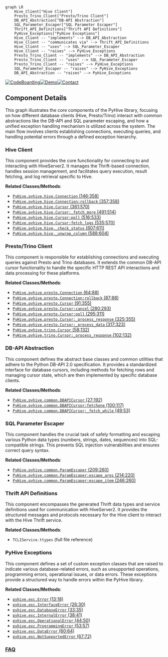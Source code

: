 ```mermaid
graph LR
    Hive_Client["Hive Client"]
    Presto_Trino_Client["Presto/Trino Client"]
    DB_API_Abstraction["DB-API Abstraction"]
    SQL_Parameter_Escaper["SQL Parameter Escaper"]
    Thrift_API_Definitions["Thrift API Definitions"]
    PyHive_Exceptions["PyHive Exceptions"]
    Hive_Client -- "implements" --> DB_API_Abstraction
    Hive_Client -- "communicates via" --> Thrift_API_Definitions
    Hive_Client -- "uses" --> SQL_Parameter_Escaper
    Hive_Client -- "raises" --> PyHive_Exceptions
    Presto_Trino_Client -- "implements" --> DB_API_Abstraction
    Presto_Trino_Client -- "uses" --> SQL_Parameter_Escaper
    Presto_Trino_Client -- "raises" --> PyHive_Exceptions
    SQL_Parameter_Escaper -- "raises" --> PyHive_Exceptions
    DB_API_Abstraction -- "raises" --> PyHive_Exceptions
```
[![CodeBoarding](https://img.shields.io/badge/Generated%20by-CodeBoarding-9cf?style=flat-square)](https://github.com/CodeBoarding/GeneratedOnBoardings)[![Demo](https://img.shields.io/badge/Try%20our-Demo-blue?style=flat-square)](https://www.codeboarding.org/demo)[![Contact](https://img.shields.io/badge/Contact%20us%20-%20contact@codeboarding.org-lightgrey?style=flat-square)](mailto:contact@codeboarding.org)

## Component Details

This graph illustrates the core components of the PyHive library, focusing on how different database clients (Hive, Presto/Trino) interact with common abstractions like the DB-API and SQL parameter escaping, and how a unified exception handling mechanism is utilized across the system. The main flow involves clients establishing connections, executing queries, and handling potential errors through a defined exception hierarchy.

### Hive Client
This component provides the core functionality for connecting to and interacting with HiveServer2. It manages the Thrift-based connection, handles session management, and facilitates query execution, result fetching, and log retrieval specific to Hive.


**Related Classes/Methods**:

- <a href="https://github.com/dropbox/PyHive/blob/master/pyhive/hive.py#L146-L358" target="_blank" rel="noopener noreferrer">`PyHive.pyhive.hive.Connection` (146:358)</a>
- <a href="https://github.com/dropbox/PyHive/blob/master/pyhive/hive.py#L357-L358" target="_blank" rel="noopener noreferrer">`PyHive.pyhive.hive.Connection:rollback` (357:358)</a>
- <a href="https://github.com/dropbox/PyHive/blob/master/pyhive/hive.py#L361-L570" target="_blank" rel="noopener noreferrer">`PyHive.pyhive.hive.Cursor` (361:570)</a>
- <a href="https://github.com/dropbox/PyHive/blob/master/pyhive/hive.py#L491-L514" target="_blank" rel="noopener noreferrer">`PyHive.pyhive.hive.Cursor:_fetch_more` (491:514)</a>
- <a href="https://github.com/dropbox/PyHive/blob/master/pyhive/hive.py#L516-L533" target="_blank" rel="noopener noreferrer">`PyHive.pyhive.hive.Cursor:poll` (516:533)</a>
- <a href="https://github.com/dropbox/PyHive/blob/master/pyhive/hive.py#L535-L570" target="_blank" rel="noopener noreferrer">`PyHive.pyhive.hive.Cursor:fetch_logs` (535:570)</a>
- <a href="https://github.com/dropbox/PyHive/blob/master/pyhive/hive.py#L607-L611" target="_blank" rel="noopener noreferrer">`PyHive.pyhive.hive._check_status` (607:611)</a>
- <a href="https://github.com/dropbox/PyHive/blob/master/pyhive/hive.py#L588-L604" target="_blank" rel="noopener noreferrer">`PyHive.pyhive.hive._unwrap_column` (588:604)</a>


### Presto/Trino Client
This component is responsible for establishing connections and executing queries against Presto and Trino databases. It extends the common DB-API cursor functionality to handle the specific HTTP REST API interactions and data processing for these platforms.


**Related Classes/Methods**:

- <a href="https://github.com/dropbox/PyHive/blob/master/pyhive/presto.py#L64-L88" target="_blank" rel="noopener noreferrer">`PyHive.pyhive.presto.Connection` (64:88)</a>
- <a href="https://github.com/dropbox/PyHive/blob/master/pyhive/presto.py#L87-L88" target="_blank" rel="noopener noreferrer">`PyHive.pyhive.presto.Connection:rollback` (87:88)</a>
- <a href="https://github.com/dropbox/PyHive/blob/master/pyhive/presto.py#L91-L355" target="_blank" rel="noopener noreferrer">`PyHive.pyhive.presto.Cursor` (91:355)</a>
- <a href="https://github.com/dropbox/PyHive/blob/master/pyhive/presto.py#L280-L293" target="_blank" rel="noopener noreferrer">`PyHive.pyhive.presto.Cursor:cancel` (280:293)</a>
- <a href="https://github.com/dropbox/PyHive/blob/master/pyhive/presto.py#L295-L311" target="_blank" rel="noopener noreferrer">`PyHive.pyhive.presto.Cursor:poll` (295:311)</a>
- <a href="https://github.com/dropbox/PyHive/blob/master/pyhive/presto.py#L325-L355" target="_blank" rel="noopener noreferrer">`PyHive.pyhive.presto.Cursor:_process_response` (325:355)</a>
- <a href="https://github.com/dropbox/PyHive/blob/master/pyhive/presto.py#L317-L323" target="_blank" rel="noopener noreferrer">`PyHive.pyhive.presto.Cursor:_process_data` (317:323)</a>
- <a href="https://github.com/dropbox/PyHive/blob/master/pyhive/trino.py#L58-L132" target="_blank" rel="noopener noreferrer">`PyHive.pyhive.trino.Cursor` (58:132)</a>
- <a href="https://github.com/dropbox/PyHive/blob/master/pyhive/trino.py#L102-L132" target="_blank" rel="noopener noreferrer">`PyHive.pyhive.trino.Cursor:_process_response` (102:132)</a>


### DB-API Abstraction
This component defines the abstract base classes and common utilities that adhere to the Python DB-API 2.0 specification. It provides a standardized interface for database cursors, including methods for fetching rows and managing cursor state, which are then implemented by specific database clients.


**Related Classes/Methods**:

- <a href="https://github.com/dropbox/PyHive/blob/master/pyhive/common.py#L27-L192" target="_blank" rel="noopener noreferrer">`PyHive.pyhive.common.DBAPICursor` (27:192)</a>
- <a href="https://github.com/dropbox/PyHive/blob/master/pyhive/common.py#L100-L117" target="_blank" rel="noopener noreferrer">`PyHive.pyhive.common.DBAPICursor:fetchone` (100:117)</a>
- <a href="https://github.com/dropbox/PyHive/blob/master/pyhive/common.py#L49-L53" target="_blank" rel="noopener noreferrer">`PyHive.pyhive.common.DBAPICursor:_fetch_while` (49:53)</a>


### SQL Parameter Escaper
This component handles the crucial task of safely formatting and escaping various Python data types (numbers, strings, dates, sequences) into SQL-compatible strings. This prevents SQL injection vulnerabilities and ensures correct query syntax.


**Related Classes/Methods**:

- <a href="https://github.com/dropbox/PyHive/blob/master/pyhive/common.py#L209-L260" target="_blank" rel="noopener noreferrer">`PyHive.pyhive.common.ParamEscaper` (209:260)</a>
- <a href="https://github.com/dropbox/PyHive/blob/master/pyhive/common.py#L214-L220" target="_blank" rel="noopener noreferrer">`PyHive.pyhive.common.ParamEscaper:escape_args` (214:220)</a>
- <a href="https://github.com/dropbox/PyHive/blob/master/pyhive/common.py#L246-L260" target="_blank" rel="noopener noreferrer">`PyHive.pyhive.common.ParamEscaper:escape_item` (246:260)</a>


### Thrift API Definitions
This component encompasses the generated Thrift data types and service definitions used for communication with HiveServer2. It provides the structured messages and protocols necessary for the Hive client to interact with the Hive Thrift service.


**Related Classes/Methods**:

- `TCLIService.ttypes` (full file reference)


### PyHive Exceptions
This component defines a set of custom exception classes that are raised to indicate various database-related errors, such as unsupported operations, programming errors, operational issues, or data errors. These exceptions provide a structured way to handle errors within the PyHive library.


**Related Classes/Methods**:

- <a href="https://github.com/dropbox/PyHive/blob/master/pyhive/exc.py#L13-L18" target="_blank" rel="noopener noreferrer">`pyhive.exc.Error` (13:18)</a>
- <a href="https://github.com/dropbox/PyHive/blob/master/pyhive/exc.py#L26-L30" target="_blank" rel="noopener noreferrer">`pyhive.exc.InterfaceError` (26:30)</a>
- <a href="https://github.com/dropbox/PyHive/blob/master/pyhive/exc.py#L33-L35" target="_blank" rel="noopener noreferrer">`pyhive.exc.DatabaseError` (33:35)</a>
- <a href="https://github.com/dropbox/PyHive/blob/master/pyhive/exc.py#L38-L41" target="_blank" rel="noopener noreferrer">`pyhive.exc.InternalError` (38:41)</a>
- <a href="https://github.com/dropbox/PyHive/blob/master/pyhive/exc.py#L44-L50" target="_blank" rel="noopener noreferrer">`pyhive.exc.OperationalError` (44:50)</a>
- <a href="https://github.com/dropbox/PyHive/blob/master/pyhive/exc.py#L53-L57" target="_blank" rel="noopener noreferrer">`pyhive.exc.ProgrammingError` (53:57)</a>
- <a href="https://github.com/dropbox/PyHive/blob/master/pyhive/exc.py#L60-L64" target="_blank" rel="noopener noreferrer">`pyhive.exc.DataError` (60:64)</a>
- <a href="https://github.com/dropbox/PyHive/blob/master/pyhive/exc.py#L67-L72" target="_blank" rel="noopener noreferrer">`pyhive.exc.NotSupportedError` (67:72)</a>




### [FAQ](https://github.com/CodeBoarding/GeneratedOnBoardings/tree/main?tab=readme-ov-file#faq)